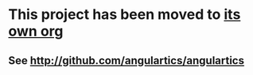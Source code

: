# This project has been moved to [its own org](http://github.com/angulartics/angulartics)

## See http://github.com/angulartics/angulartics
